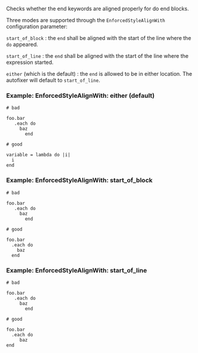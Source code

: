 Checks whether the end keywords are aligned properly for do
end blocks.

Three modes are supported through the `EnforcedStyleAlignWith`
configuration parameter:

`start_of_block` : the `end` shall be aligned with the
start of the line where the `do` appeared.

`start_of_line` : the `end` shall be aligned with the
start of the line where the expression started.

`either` (which is the default) : the `end` is allowed to be in either
location. The autofixer will default to `start_of_line`.

### Example: EnforcedStyleAlignWith: either (default)
    # bad

    foo.bar
       .each do
         baz
           end

    # good

    variable = lambda do |i|
      i
    end

### Example: EnforcedStyleAlignWith: start_of_block
    # bad

    foo.bar
       .each do
         baz
           end

    # good

    foo.bar
      .each do
        baz
      end

### Example: EnforcedStyleAlignWith: start_of_line
    # bad

    foo.bar
       .each do
         baz
           end

    # good

    foo.bar
      .each do
         baz
    end
